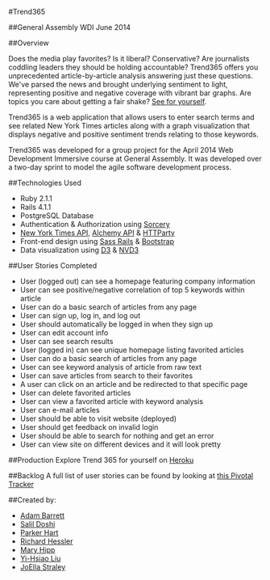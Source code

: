 #Trend365

##General Assembly WDI June 2014

##Overview

Does the media play favorites? Is it liberal? Conservative? Are journalists coddling leaders they should be holding accountable?
Trend365 offers you unprecedented article-by-article analysis answering just these questions. We've parsed the news and brought underlying sentiment to light, representing positive and negative coverage with vibrant bar graphs.
Are topics you care about getting a fair shake? [See for yourself](http://nyt-sentiment.herokuapp.com/ "See for yourself").

Trend365 is a web application that allows users to enter search terms and see related New York Times articles along with a graph visualization that displays negative and positive sentiment trends relating to those keywords.

Trend365 was developed for a group project for the April 2014 Web Development Immersive course at General Assembly. It was developed over a two-day sprint to model the agile software development process.

##Technologies Used
* Ruby 2.1.1
* Rails 4.1.1
* PostgreSQL Database
* Authentication & Authorization using [Sorcery](https://github.com/NoamB/sorcery "Sorcery")
* [New York Times API](http://developer.nytimes.com/docs/read/article_search_api_v2 "New York Times API"), [Alchemy API](http://www.alchemyapi.com/api/keyword/sentiment.html "Alchemy API") & [HTTParty](https://github.com/jnunemaker/httparty "HTTParty")
* Front-end design using [Sass Rails](https://github.com/rails/sass-rails "Sass") & [Bootstrap](http://getbootstrap.com/ "Bootstrap")
* Data visualization using [D3](http://d3js.org/ "D3") & [NVD3](http://nvd3.org/ "NVD3")

##User Stories Completed
* User (logged out) can see a homepage featuring company information
* User can see positive/negative correlation of top 5 keywords within article
* User can do a basic search of articles from any page
* User can sign up, log in, and log out
* User should automatically be logged in when they sign up
* User can edit account info
* User can see search results
* User (logged in) can see unique homepage listing favorited articles
* User can do a basic search of articles from any page
* User can see keyword analysis of article from raw text
* User can save articles from search to their favorites
* A user can click on an article and be redirected to that specific page
* User can delete favorited articles
* User can view a favorited article with keyword analysis
* User can e-mail articles
* User should be able to visit website (deployed)
* User should get feedback on invalid login
* User should be able to search for nothing and get an error
* User can view site on different devices and it will look pretty


##Production
Explore Trend 365 for yourself on [Heroku](http://nyt-sentiment.herokuapp.com/)

##Backlog
A full list of user stories can be found by looking at [this Pivotal Tracker](https://www.pivotaltracker.com/s/projects/1100676 "Pivotal Tracker")

##Created by:
* [Adam Barrett](www.github.com/ab75173 "Adam Barrett")
* [Salil Doshi](www.github.com/4S1D2 "Salil Doshi")
* [Parker Hart](www.github.com/parkerhart "Parker Hart")
* [Richard Hessler](www.github.com/richessler "Richard Hessler")
* [Mary Hipp](www.github.com/maryhipp "Mary Hipp")
* [Yi-Hsiao Liu](www.github.com/yihsiaol "Yi-Hsiao Liu")
* [JoElla Straley](www.github.com/joellastraley "JoElla Straley")


